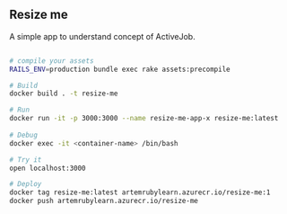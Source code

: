 ## Resize me 

A simple app to understand concept of ActiveJob.

```bash

# compile your assets
RAILS_ENV=production bundle exec rake assets:precompile

# Build
docker build . -t resize-me

# Run
docker run -it -p 3000:3000 --name resize-me-app-x resize-me:latest
 
# Debug 
docker exec -it <container-name> /bin/bash

# Try it
open localhost:3000
```


```bash
# Deploy 
docker tag resize-me:latest artemrubylearn.azurecr.io/resize-me:1
docker push artemrubylearn.azurecr.io/resize-me
```


